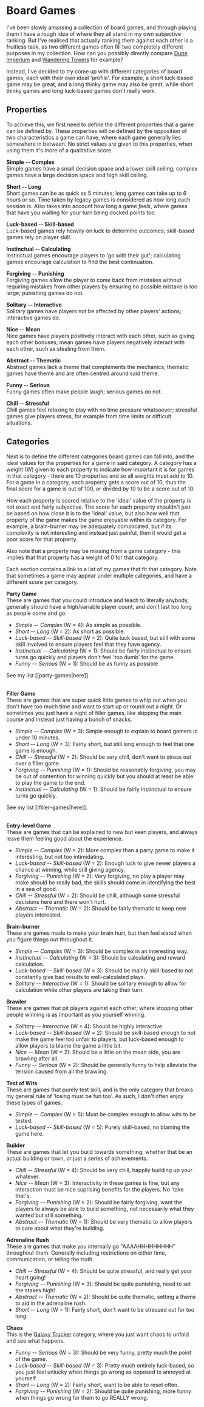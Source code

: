 # Board Games

I've been slowly amassing a collection of board games, and through playing them I have a rough idea of where they all stand in my own subjective ranking. But I've realised that actually ranking them against each other is a fruitless task, as two different games often fill two completely different purposes in my collection. How can you possibly directly compare [Dune Imperium](https://boardgamegeek.com/boardgame/316554/dune-imperium) and [Wandering Towers](https://boardgamegeek.com/boardgame/355483/wandering-towers) for example?

Instead, I've decided to try come up with different categories of board games, each with their own ideal 'profile'. For example, a short luck-based game may be great, and a long thinky game may also be great, while short thinky games and long luck-based games don't really work.

## Properties
To achieve this, we first need to define the different properties that a game can be defined by. These properties will be defined by the opposition of two characteristics a game can have, where each game generally lies somewhere in between. No strict values are given to this properties, when using them it's more of a qualitative score.

**Simple -- Complex**<br>
Simple games have a small decision space and a lower skill ceiling; complex games have a large decision space and high skill ceiling.

**Short -- Long**<br>
Short games can be as quick as 5 minutes; long games can take up to 6 hours or so. Time taken by legacy games is considered as how long each session is. Also takes into account how long a game *feels*, where games that have you waiting for your turn being docked points too.

**Luck-based -- Skill-based**<br>
Luck-based games rely heavily on luck to determine outcomes; skill-based games rely on player skill.

**Instinctual -- Calculating**<br>
Instinctual games encourage players to 'go with their gut'; calculating games encourage calculation to find the best continuation.

**Forgiving -- Punishing**<br>
Forgiving games allow the player to come back from mistakes without requiring mistakes from other players by ensuring no possible mistake is too large; punishing games do not.

**Solitary -- Interactive**<br>
Solitary games have players not be affected by other players' actions; interactive games do.

**Nice -- Mean**<br>
Nice games have players positively interact with each other, such as giving each other bonuses; mean games have players negatively interact with each other, such as stealing from them.

**Abstract -- Thematic**<br>
Abstract games lack a theme that complements the mechanics; thematic games have theme and are often centred around said theme.

**Funny -- Serious**<br>
Funny games often make people laugh; serious games do not.

**Chill -- Stressful**<br>
Chill games feel relaxing to play with no time pressure whatsoever; stressful games give players stress, for example from time limits or difficult situations.

## Categories
Next is to define the different categories board games can fall into, and the ideal values for the properties for a game in said category. A category has a weight (W) given to each property to indicate how important it is for games in that category - there are 10 properties and so all weights must add to 10. For a game in a category, each property gets a score out of 10, thus the final score for a game is out of 100, or divided by 10 to be a score out of 10.

How each property is scored relative to the 'ideal' value of the property is not exact and fairly subjective. The score for each property shouldn't just be based on how close it is to the 'ideal' value, but also how well that property of the game makes the game enjoyable within its category. For example, a brain-burner may be adequately complicated, but if its complexity is not interesting and instead just painful, then it would get a poor score for that property.

Also note that a property may be missing from a game category - this implies that that property has a weight of 0 for that category.

Each section contains a link to a list of my games that fit that category. Note that sometimes a game may appear under multiple categories, and have a different score per category.

**Party Game**<br>
These are games that you could introduce and teach to literally anybody, generally should have a high/variable player count, and don't last too long as people come and go.
* *Simple -- Complex* (W = 4): As simple as possible.
* *Short -- Long* (W = 2): As short as possible.
* *Luck-based -- Skill-based* (W = 2): Quite luck based, but still with some skill involved to ensure players feel that they have agency.
* *Instinctual -- Calculating* (W = 1): Should be fairly instinctual to ensure turns go quickly and players don't feel 'too dumb' for the game.
* *Funny -- Serious* (W = 1): Should be as funny as possible

See my list [[party-games|here]].<br><br>

**Filler Game**<br>
These are games that are super quick little games to whip out when you don't have too much time and want to start up or round out a night. Or sometimes you just have a night of filler games, like skipping the main course and instead just having a bunch of snacks.
* *Simple -- Complex* (W = 3): Simple enough to explain to board gamers in under 10 minutes.
* *Short -- Long* (W = 3): Fairly short, but still long enough to feel that one game is enough.
* *Chill -- Stressful* (W = 2): Should be very chill, don't want to stress out over a filler game.
* *Forgiving -- Punishing* (W = 1): Should be reasonably forgiving, you may be out of contention for winning quickly but you should at least be able to play the game to the end.
* *Instinctual -- Calculating* (W = 1): Should be fairly instinctual to ensure turns go quickly.

See my list [[filler-games|here]].<br><br>

**Entry-level Game**<br>
These are games that can be explained to new but keen players, and always leave them feeling good about the experience.
* *Simple -- Complex* (W = 2): More complex than a party game to make it interesting, but not too intimidating.
* *Luck-based -- Skill-based* (W = 2): Enough luck to give newer players a chance at winning, while still giving agency.
* *Forgiving -- Punishing* (W = 2): Very forgiving, no play a player may make should be really bad, the skills should come in identifying the best in a sea of good.
* *Chill -- Stressful* (W = 2): Should be chill, although some stressful decisions here and there won't hurt.
* *Abstract -- Thematic* (W = 2): Should be fairly thematic to keep new players interested.

**Brain-burner**<br>
These are games made to make your brain hurt, but then feel elated when you figure things out throughout it.
* *Simple -- Complex* (W = 3): Should be complex in an interesting way.
* *Instinctual -- Calculating* (W = 3): Should be calculating and reward calculation.
* *Luck-based -- Skill-based* (W = 3): Should be mainly skill-based to not constantly give bad results to well-calculated plays.
* *Solitary -- Interactive* (W = 1): Should be solitary enough to allow for calculation while other players are taking their turn.

**Brawler**<br>
These are games that pit players against each other, where stopping other people winning is as important as you yourself winning.
* *Solitary -- Interactive* (W = 4): Should be highly interactive.
* *Luck-based -- Skill-based* (W = 2): Should be skill-based enough to not make the game feel too unfair to players, but luck-based enough to allow players to blame the game a little bit.
* *Nice -- Mean* (W = 2): Should be a little on the mean side, you are brawling after all.
* *Funny -- Serious* (W = 2): Should be generally funny to help alleviate the tension caused from all the brawling.

**Test of Wits**<br>
These are games that purely test skill, and is the only category that breaks my general rule of 'losing must be fun too'. As such, I don't often enjoy these types of games.
* *Simple -- Complex* (W = 5): Must be complex enough to allow wits to be tested.
* *Luck-based -- Skill-based* (W = 5): Purely skill-based, no blaming the game here.

**Builder**<br>
These are games that let you build towards something, whether that be an actual building or town, or just a series of achievements.
* *Chill -- Stressful* (W = 4): Should be very chill, happily building up your whatever.
* *Nice -- Mean* (W = 3): Interactivity in these games is fine, but any interaction must be nice suprising benefits for the players. No 'take that's.
* *Forgiving -- Punishing* (W = 2): Should be fairly forgiving, want the players to always be able to build something, not necessarily what they wanted but still something.
* *Abstract -- Thematic* (W = 1): Should be very thematic to allow players to care about what they're building.

**Adrenaline Rush**<br>
These are games that make you internally go "AAAAHHHHHHHHH" throughout them. Generally including restrictions on either time, communication, or telling the truth
* *Chill -- Stressful* (W = 4): Should be quite stressful, and really get your heart going!
* *Forgiving -- Punishing* (W = 3): Should be quite punishing, need to set the stakes high!
* *Abstract -- Thematic* (W = 2): Should be quite thematic, setting a theme to aid in the adrenaline rush.
* *Short -- Long* (W = 1): Fairly short, don't want to be stressed out for too long.

**Chaos**<br>
This is the [Galaxy Trucker](https://boardgamegeek.com/boardgame/31481/galaxy-trucker) category, where you just want chaos to unfold and see what happens.
* *Funny -- Serious* (W = 3): Should be very funny, pretty much the point of the game.
* *Luck-based -- Skill-based* (W = 3): Pretty much entirely luck-based, so you just feel unlucky when things go wrong as opposed to annoyed at yourself.
* *Short -- Long* (W = 2): Fairly short, want to be able to reset often.
* *Forgiving -- Punishing* (W = 2): Should be quite punishing, more funny when things go wrong for them to go REALLY wrong.
